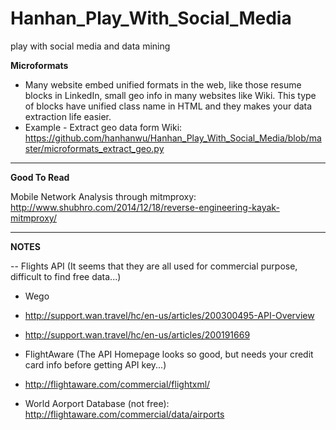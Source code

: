 # Hanhan_Play_With_Social_Media
play with social media and data mining


<b>Microformats</b>

* Many website embed unified formats in the web, like those resume blocks in LinkedIn, small geo info in many websites like Wiki. This type of blocks have unified class name in HTML and they makes your data extraction life easier.
* Example - Extract geo data form Wiki: https://github.com/hanhanwu/Hanhan_Play_With_Social_Media/blob/master/microformats_extract_geo.py


*********************************************

<b>Good To Read</b>

Mobile Network Analysis through mitmproxy: http://www.shubhro.com/2014/12/18/reverse-engineering-kayak-mitmproxy/


*********************************************

<b>NOTES</b>

-- Flights API   (It seems that they are all used for commercial purpose, difficult to find free data...)

* Wego
 * http://support.wan.travel/hc/en-us/articles/200300495-API-Overview
 * http://support.wan.travel/hc/en-us/articles/200191669

* FlightAware  (The API Homepage looks so good, but needs your credit card info before getting API key...)
 * http://flightaware.com/commercial/flightxml/
 * World Aorport Database (not free): http://flightaware.com/commercial/data/airports
